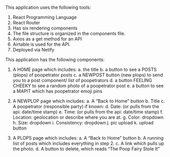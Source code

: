 This application uses the following tools:
  1. React Programming Language
  2. React Router
  3. Has six rendering components
  4. The file structure is organized in the components file.
  5. Axios as a get method for an API
  6. Airtable is used for the API.
  7. Deployed via Netify

This application has the following components:
  1.  A HOME page which includes:
      a. the title
      b. a button to see a POSTS (plops) of poopetrator posts
      c. a NEWPOST button (new plops) to send you to a post component/ list of poopetrators
      d. a button FEELING CHEEKY to see a random photo of a poopetrator post
      e. a button to see a MAPIT which has poopetrator emoji pins
    
  2. A NEWPLOP page which includes:
      a. A “Back to Home” button
      b. Title
      c. A poopetrator (responsible party) if known: 
      d. Date: (or pulls from the api: date/time stamp)
      e. Time: (or pulls from the api: date/time stamp)
      f. Location: geolocation or describe where you are at.
      g. Color: dropdown 
      h. Size: dropdown
      i. Consistency: dropdown
      j. pic upload
      k. upload button

  3. A PLOPS page which includes:
      a. A “Back to Home” button
      b. A running list of posts which includes everything in step 2.
      c. A link which pulls up the photo.
      d. A button to delete, which reads “The Poop Fairy Stole It”

